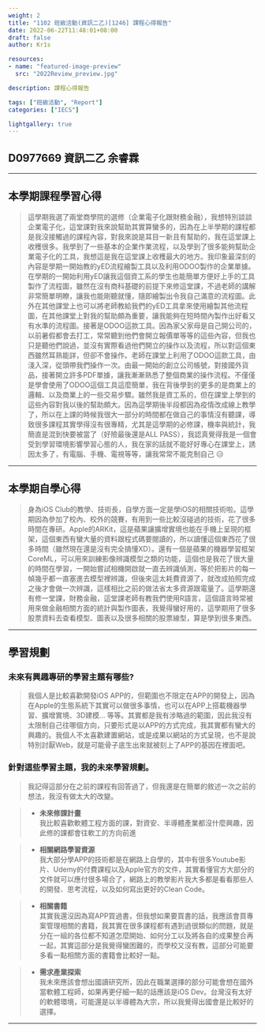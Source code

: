 ```yaml
---
weight: 2
title: "1102 班級活動(資訊二乙)[1246] 課程心得報告"
date: 2022-06-22T11:48:01+08:00
draft: false
author: Kr1s

resources:
- name: "featured-image-preview"
  src: "2022Review_preview.jpg"

description: 課程心得報告

tags: ["班級活動", "Report"]
categories: ["IECS"]

lightgallery: true
---
```


<!--more-->

## D0977669 資訊二乙 余睿霖

---


## 本學期課程學習心得

> 這學期我選了兩堂商學院的選修（企業電子化跟財務金融），我想特別談談企業電子化，這堂課對我來說幫助其實算蠻多的，因為在上半學期的課程都是我沒接觸過的課程內容，對我來說是耳目一新且有幫助的，我在這堂課上收穫很多。我學到了一些基本的企業作業流程，以及學到了很多能夠幫助企業電子化的工具，我想這是我在這堂課上收穫最大的地方。我印象最深刻的內容是學期一開始教的yED流程繪製工具以及利用ODOO製作的企業單據。在學期的一開始利用yED讓我這個資工系的學生也能簡單方便好上手的工具製作了流程圖，雖然在沒有商科基礎的前提下來修這堂課，不過老師的講解非常簡單明瞭，讓我也能剛聽就懂，隨即繪製出令我自己滿意的流程圖。此外在其他課堂上也可以將老師教給我們的yED工具拿來使用繪製其他流程圖，在其他課堂上對我的幫助頗為重要，讓我能夠在短時間內製作出好看又有水準的流程圖。接著是ODOO這款工具。因為家父家母是自己開公司的，以前暑假都會去打工，常常聽到他們會開立報價單等等的這些內容，但我也只是聽他們說過，並沒有實際看過他們開立的操作以及流程，所以對這個東西雖然耳熟能詳，但卻不會操作。老師在課堂上利用了ODOO這款工具，由淺入深，從頭帶我們操作一次。由最一開始的創立公司帳號，對接國外貨品，接著開立許多PDF單據，讓我漸漸熟悉了整個商業的操作流程。不僅僅是學會使用了ODOO這個工具這麼簡單，我在背後學到的更多的是商業上的邏輯、以及商業上的一些交易步驟。雖然我是資工系的，但在課堂上學到的這些內容對我以後的幫助頗大。因為這學期後半段都因為疫情改成線上教學了，所以在上課的時候我很大一部分的時間都在做自己的事情沒有聽課，導致很多課程其實學得沒有很專精，尤其是這學期的必修課，機率與統計，我簡直是混到快要被當了（好險最後還是ALL PASS），我認真覺得我是一個會受到學習環境影響學習心態的人，我在家的話就不能好好專心在課堂上，誘因太多了，有電腦、手機、電視等等，讓我常常不能克制自己 😥

---


## 本學期自學心得

>  身為iOS Club的教學、技術長，自學方面一定是學iOS的相關技術啦。這學期因為參加了校內、校外的競賽，有用到一些比較沒碰過的技術，花了很多時間在專研。Apple的ARKit，這是蘋果讓擴增實境也能在手機上呈現的框架，這個東西有蠻大量的資料跟程式碼要閱讀的，所以讀懂這個東西花了很多時間（雖然現在還是沒有完全搞懂XD）。還有一個是蘋果的機器學習框架CoreML，可以用來訓練影像辨識模型之類的功能，這個也是我花了很大量的時間在學習，一開始嘗試相機開啟就一直去辨識偵測，等於把影片的每一幀幾乎都一直塞進去模型裡辨識，但後來這太耗費資源了，就改成拍照完成之後才會做一次辨識，這樣相比之前的做法省太多資源跟電量了。這學期還有修一堂課，財務金融，這堂課老師有教我們使用R語言，這個語言時常被用來做金融相關方面的統計與製作圖表，我覺得蠻好用的，這學期用了很多股票資料去查看模型、圖表以及很多相關的股票線型，算是學到很多東西。


---


## 學習規劃

### 未來有興趣專研的學習主題有哪些?

> 我個人是比較喜歡開發iOS APP的，但範圍也不限定在APP的開發上，因為在Apple的生態系統下其實可以做很多事情，也可以在APP上搭載機器學習、擴增實境、3D建模... 等等。其實都是我有涉略過的範圍，因此我沒有太限制自己往哪個方向，只要形式是以APP的方式完成，我其實都有蠻大的興趣的。我個人不太喜歡建置網站，或是成果以網站的方式呈現，也不是說特別討厭Web，就是可能骨子底生出來就被刻上了APP的基因在裡面吧。

### 針對這些學習主題，我的未來學習規劃。

> 我記得這部分在之前的課程有回答過了，但我還是在簡單的敘述一次之前的想法，我沒有做太大的改變。

> - **未來修課計畫**  
我比較喜歡軟體工程方面的課，對資安、半導體產業都沒什麼興趣，因此修的課都會往軟工的方向前進

> - **相關網路學習資源**  
 我大部分學APP的技術都是在網路上自學的，其中有很多Youtube影片、Udemy的付費課程以及Apple官方的文件，其實看懂官方大部分的文件就可以應付很多場合了，網路上的教學影片我大多都是看看那些人的開發、思考流程，以及如何寫出更好的Clean Code。

> - **相關書籍**  
其實我還沒因為寫APP買過書，但我想如果要買書的話，我應該會買專案管理相關的書籍，我其實在很多課程都有遇到過很類似的問題，就是分在一組的各位都不知道怎麼開始、如何分工以及將各自的成果整合再一起，其實這部分是我覺得蠻困難的，而學校又沒有教，這部分可能要多看一點相關方面的書籍會比較好一點。

> - **需求產業探索**  
我未來應該會想出國讀研究所，因此在職業選擇的部分可能會想在國外當軟體工程師，如果再更仔細一點的話應該是iOS Dev。台灣沒有太好的軟體環境，可能還是以半導體為大宗，所以我覺得出國會是比較好的選擇。


---